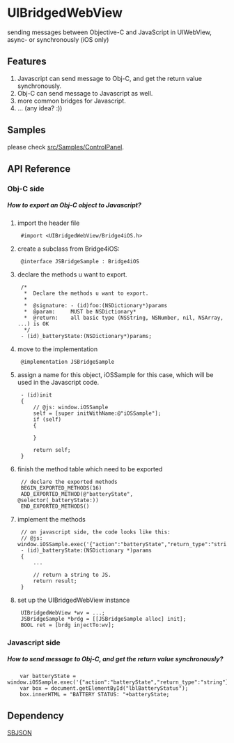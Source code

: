 UIBridgedWebView
================

sending messages between Objective-C and JavaScript in UIWebView, async- or synchronously (iOS only)

Features
--------
1. Javascript can send message to Obj-C, and get the return value synchronously.
2. Obj-C can send message to Javascript as well.
3. more common bridges for Javascript.
4. ... (any idea? :))

Samples
-------
please check [src/Samples/ControlPanel](https://github.com/henern/UIBridgedWebView/tree/master/src/Samples/ControlPanel).


API Reference
-------------
### Obj-C side
##### How to export an Obj-C object to Javascript?

1. import the header file 

        #import <UIBridgedWebView/Bridge4iOS.h>

2. create a subclass from Bridge4iOS:

        @interface JSBridgeSample : Bridge4iOS
    
3. declare the methods u want to export.

        /*
         *  Declare the methods u want to export. 
         *
         *  @signature: - (id)foo:(NSDictionary*)params
         *  @param:     MUST be NSDictionary*
         *  @return:    all basic type (NSString, NSNumber, nil, NSArray, ...) is OK
         */
        - (id)_batteryState:(NSDictionary*)params;

4. move to the implementation

        @implementation JSBridgeSample

5. assign a name for this object, iOSSample for this case, which will be used in the Javascript code.

        - (id)init
        {
            // @js: window.iOSSample
            self = [super initWithName:@"iOSSample"];
            if (self)
            {
                
            }
            
            return self;
        }

6. finish the method table which need to be exported

        // declare the exported methods
        BEGIN_EXPORTED_METHODS(16)
        ADD_EXPORTED_METHOD(@"batteryState",     @selector(_batteryState:))
        END_EXPORTED_METHODS()

7. implement the methods

        // on javascript side, the code looks like this: 
        // @js: window.iOSSample.exec('{"action":"batteryState","return_type":"string"}');
        - (id)_batteryState:(NSDictionary *)params
        {
            ...
            
            // return a string to JS.
            return result;
        }

8. set up the UIBridgedWebView instance

        UIBridgedWebView *wv = ...;
        JSBridgeSample *brdg = [[JSBridgeSample alloc] init];
        BOOL ret = [brdg injectTo:wv];


### Javascript side
##### How to send message to Obj-C, and get the return value synchronously?

        var batteryState = window.iOSSample.exec('{"action":"batteryState","return_type":"string"}');
        var box = document.getElementById("lblBatteryStatus");
        box.innerHTML = "BATTERY STATUS: "+batteryState;


Dependency
----------
[SBJSON](https://github.com/stig/json-framework/)



